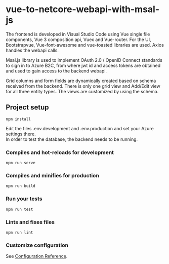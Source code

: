# vue-to-netcore-webapi-with-msal-js
The frontend is developed in Visual Studio Code using Vue single file components, Vue 3 composition api,
Vuex and Vue-router. For the UI, Bootstrapvue, Vue-font-awesome and vue-toasted libraries are used.
Axios handles the webapi calls.   

Msal.js library is used to implement OAuth 2.0 / OpenID Connect standards to sign in to Azure B2C, 
from where jwt id and access tokens are obtained and used to gain access to the backend webapi.   

Grid columns and form fields are dynamically created based on schema received from the backend. 
There is only one grid view and Add/Edit view for all three entity types. The views are customized by using the schema.  

## Project setup
```
npm install
```

Edit the files .env.development and .env.production and set your Azure settings there.  
In order to test the database, the backend needs to be running.

### Compiles and hot-reloads for development
```
npm run serve
```

### Compiles and minifies for production
```
npm run build
```

### Run your tests
```
npm run test
```

### Lints and fixes files
```
npm run lint
```

### Customize configuration
See [Configuration Reference](https://cli.vuejs.org/config/).

